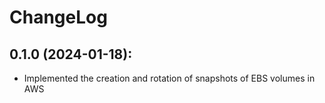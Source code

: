 # ChangeLog

## 0.1.0 (2024-01-18):

* Implemented the creation and rotation of snapshots of EBS volumes in AWS
